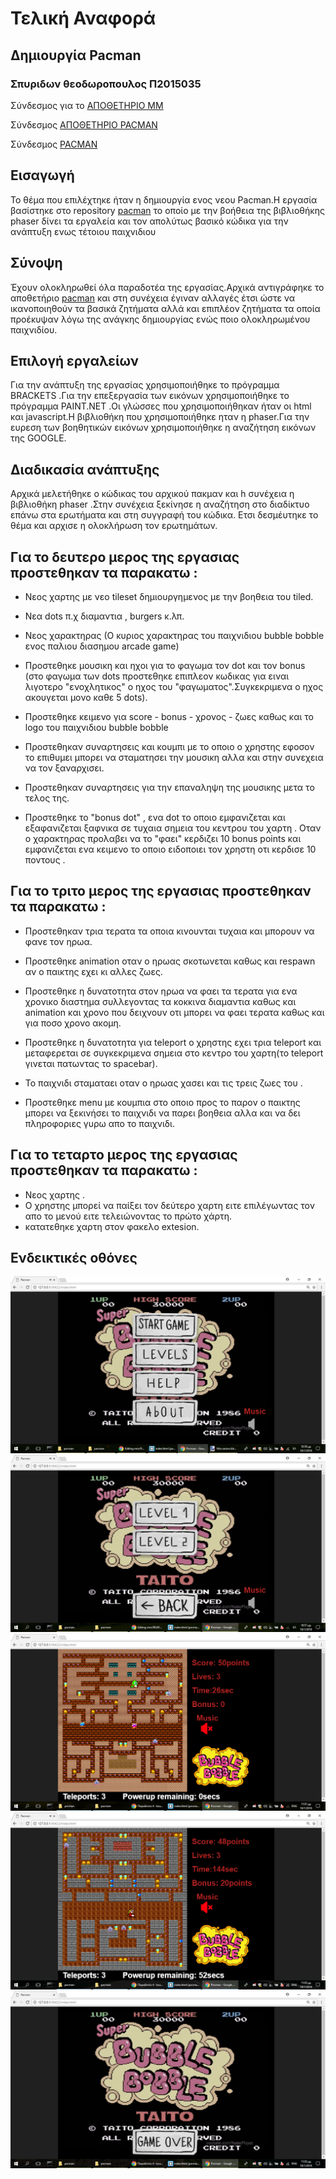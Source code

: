 # Τελική Αναφορά

## Δημιουργία Pacman

### Σπυριδων θεοδωροπουλος Π2015035

Σύνδεσμος για το [ΑΠΟΘΕΤΗΡΙΟ MM](https://github.com/p15theo2/mm)<br />

Σύνδεσμος [ΑΠΟΘΕΤΗΡΙΟ PACMAN](https://github.com/p15theo2/pacman)<br />

Σύνδεσμος [PACMAN](https://p15theo2.github.io/pacman/)<br />

## Eισαγωγή <br />
Το θέμα που επιλέχτηκε ήταν η δημιουργία ενος νεου Pacman.Η εργασία βασίστηκε στο repository [pacman](https://github.com/ioniodi/pacman) το οποίο με την βοήθεια της βιβλιοθήκης phaser δίνει τα εργαλεία και τον απολύτως βασικό κώδικα για την ανάπτυξη ενως τέτοιου παιχνιδιου <br />


## Σύνοψη <br />
Έχουν ολοκληρωθεί όλα παραδοτέα της εργασίας.Αρχικά αντιγράφηκε το αποθετήριο [pacman](https://github.com/ioniodi/pacman) και στη συνέχεια έγιναν αλλαγές έτσι ώστε να ικανοποιηθούν τα βασικά ζητήματα αλλά και επιπλέον ζητήματα τα οποία προέκυψαν λόγω της ανάγκης δημιουργίας ενώς ποιο ολοκληρωμένου παιχνιδίου.<br />

## Επιλογή εργαλείων <br />
Για την ανάπτυξη της εργασίας χρησιμοποιήθηκε το πρόγραμμα BRACKETS .Για την επεξεργασία των εικόνων χρησιμοποιήθηκε το πρόγραμμα PAINT.NET .Οι γλώσσες που χρησιμοποιήθηκαν ήταν οι html και javascript.Η βιβλιοθήκη που χρησιμοποιήθηκε ηταν η phaser.Για την ευρεση των βοηθητικών εικόνων χρησιμοποιήθηκε η αναζήτηση εικόνων της GOOGLE.

## Διαδικασία ανάπτυξης <br />
Αρχικά μελετήθηκε ο κώδικας του αρχικού πακμαν και h συνέχεια η βιβλιοθήκη phaser .Στην συνέχεια ξεκίνησε η αναζήτηση στο διαδίκτυο επάνω στα ερωτήματα και στη συγγραφή του κώδικα. Ετσι δεσμέυτηκε το θέμα και αρχισε η ολοκλήρωση τον ερωτημάτων.<br />

## Για το δευτερο μερος της εργασιας προστεθηκαν τα παρακατω :<br />
- Νεος χαρτης με νεο tileset δημιουργημενος με την βοηθεια του tiled.

- Νεα dots π.χ διαμαντια , burgers κ.λπ.

- Νεος χαρακτηρας (Ο κυριος χαρακτηρας του παιχνιδιου bubble bobble ενος παλιου διασημου arcade game)

- Προστεθηκε μουσικη και ηχοι για το φαγωμα τον dot και τον bonus (στο φαγωμα των dots προστεθηκε επιπλεον κωδικας για ειναι λιγοτερο "ενοχλητικος" ο ηχος του "φαγωματος".Συγκεκριμενα ο ηχος ακουγεται μονο καθε 5 dots).

- Προστεθηκε κειμενο για score - bonus - χρονος - ζωες καθως και το logo του παιχνιδιου bubble bobble 

- Προστεθηκαν συναρτησεις και κουμπι με το οποιο ο χρηστης εφοσον το επιθυμει μπορει να σταματησει την μουσικη αλλα και στην συνεχεια να τον ξαναρχισει.

- Προστεθηκαν συναρτησεις για την επαναληψη της μουσικης μετα το τελος της.

- Προστεθηκε το "bonus dot" , ενα dot το οποιο εμφανιζεται και εξαφανιζεται ξαφνικα σε τυχαια σημεια του κεντρου του χαρτη . Οταν ο χαρακτηρας προλαβει να το "φαει" κερδιζει 10 bonus points και εμφανιζεται ενα κειμενο το οποιο ειδοποιει τον χρηστη οτι κερδισε 10 ποντους .

## Για το τριτο μερος της εργασιας προστεθηκαν τα παρακατω :<br />
 
- Προστεθηκαν τρια τερατα τα οποια κινουνται τυχαια και μπορουν να φανε τον ηρωα. 
  
- Προστεθηκε animation οταν ο ηρωας σκοτωνεται καθως και respawn αν ο παικτης εχει κι αλλες ζωες.

- Προστεθηκε η δυνατοτητα στον ηρωα να φαει τα τερατα για ενα χρονικο διαστημα συλλεγοντας τα κοκκινα διαμαντια καθως και animation και χρονο που δειχνουν οτι μπορει να φαει τερατα καθως και για ποσο χρονο ακομη. 

- Προστεθηκε η δυνατοτητα για teleport ο χρηστης εχει τρια teleport και μεταφερεται σε συγκεκριμενα σημεια στο κεντρο του χαρτη(το teleport γινεται πατωντας το spacebar).

- Το παιχνιδι σταματαει οταν ο ηρωας χασει και τις τρεις ζωες του .

- Προστεθηκε menu με κουμπια στο οποιο προς το παρον ο παικτης μπορει να ξεκινήσει το παιχνιδι να παρει βοηθεια αλλα και να δει πληροφοριες γυρω απο το παιχνιδι.

## Για το τεταρτο μερος της εργασιας προστεθηκαν τα παρακατω :<br />
- Νεος χαρτης .
- Ο χρηστης μπορεί να παίξει τον δεύτερο χαρτη ειτε επιλέγωντας τον απο το μενού ειτε τελειώνοντας το πρώτο χάρτη.
- κατατεθηκε χαρτη στον φακελο extesion.

## Ενδεικτικές οθόνες <br />

![ΜΕΝΟΥ](menu.bmp)
![ΕΠΙΠΕΔΑ](levels.bmp)
![Επιπεδο 2](level2.bmp)
![ΠΑΡΑΔΕΙΓΜΑ](powerup.bmp)
![Τελος παιχνιδιου](gameover.bmp)




